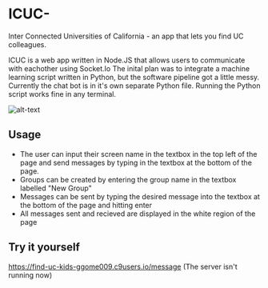 # ICUC-
Inter Connected Universities of California - an app that lets you find UC colleagues.

ICUC is a web app written in Node.JS that allows users to communicate with eachother using Socket.Io
The inital plan was to integrate a machine learning script written in Python, but the software pipeline got a little messy.
Currently the chat bot is in it's own separate Python file. Running the Python script works fine in any terminal. 

![alt-text](https://challengepost-s3-challengepost.netdna-ssl.com/photos/production/software_photos/000/635/879/datas/gallery.jpg)

## Usage
* The user can input their screen name in the textbox in the top left of the page and send messages by typing in the textbox at the bottom of the page. 
* Groups can be created by entering the group name in the textbox labelled "New Group" 
* Messages can be sent by typing the desired message into the textbox at the bottom of the page and hitting enter
* All messages sent and recieved are displayed in the white region of the page

## Try it yourself

https://find-uc-kids-ggome009.c9users.io/message
(The server isn't running now)
